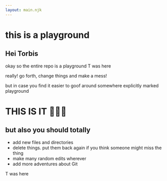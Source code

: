```yaml
---
layout: main.njk
---
```


<h1>this is a playground</h1>

<h2>Hei Torbis</h2>

okay so the entire repo is a playground T was here

really! go forth, change things and make a mess!

but in case you find it easier to goof around
somewhere explicitly marked playground

<h1>THIS IS IT 🤸🏻‍♀️</h1>

## but also you should totally

- add new files and directories
- delete things. put them back again if you think someone might miss the thing
- make many random edits wherever
- add more adventures about Git

T was here